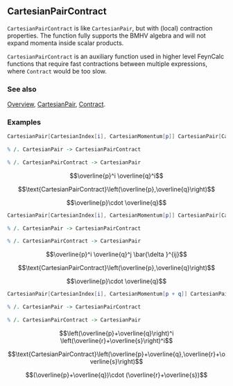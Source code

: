 ## CartesianPairContract

`CartesianPairContract` is like `CartesianPair`, but with (local) contraction properties.  The function fully supports the BMHV algebra and will not expand momenta inside scalar products.

`CartesianPairContract` is an auxiliary function used in higher level FeynCalc functions that require fast contractions between multiple expressions, where `Contract` would be too slow.

### See also

[Overview](Extra/FeynCalc.md), [CartesianPair](CartesianPair.md), [Contract](Contract.md).

### Examples

```mathematica
CartesianPair[CartesianIndex[i], CartesianMomentum[p]] CartesianPair[CartesianIndex[i], CartesianMomentum[q]] 
 
% /. CartesianPair -> CartesianPairContract 
 
% /. CartesianPairContract -> CartesianPair
```

$$\overline{p}^i \overline{q}^i$$

$$\text{CartesianPairContract}\left(\overline{p},\overline{q}\right)$$

$$\overline{p}\cdot \overline{q}$$

```mathematica
CartesianPair[CartesianIndex[i], CartesianMomentum[p]] CartesianPair[CartesianIndex[j], CartesianMomentum[q]] CartesianPair[CartesianIndex[i], CartesianIndex[j]] 
 
% /. CartesianPair -> CartesianPairContract 
 
% /. CartesianPairContract -> CartesianPair
```

$$\overline{p}^i \overline{q}^j \bar{\delta }^{ij}$$

$$\text{CartesianPairContract}\left(\overline{p},\overline{q}\right)$$

$$\overline{p}\cdot \overline{q}$$

```mathematica
CartesianPair[CartesianIndex[i], CartesianMomentum[p + q]] CartesianPair[CartesianIndex[i], CartesianMomentum[r + s]] 
 
% /. CartesianPair -> CartesianPairContract 
 
% /. CartesianPairContract -> CartesianPair
```

$$\left(\overline{p}+\overline{q}\right)^i \left(\overline{r}+\overline{s}\right)^i$$

$$\text{CartesianPairContract}\left(\overline{p}+\overline{q},\overline{r}+\overline{s}\right)$$

$$(\overline{p}+\overline{q})\cdot (\overline{r}+\overline{s})$$